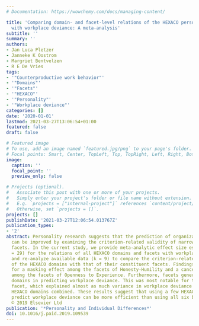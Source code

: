 ```yaml
---
# Documentation: https://wowchemy.com/docs/managing-content/

title: 'Comparing domain- and facet-level relations of the HEXACO personality model
  with workplace deviance: A meta-analysis'
subtitle: ''
summary: ''
authors:
- Jan Luca Pletzer
- Janneke K Oostrom
- Margriet Bentvelzen
- R E De Vries
tags:
- '"Counterproductive work behavior"'
- '"Domains"'
- '"Facets"'
- '"HEXACO"'
- '"Personality"'
- '"Workplace deviance"'
categories: []
date: '2020-01-01'
lastmod: 2021-03-27T13:06:54+01:00
featured: false
draft: false

# Featured image
# To use, add an image named `featured.jpg/png` to your page's folder.
# Focal points: Smart, Center, TopLeft, Top, TopRight, Left, Right, BottomLeft, Bottom, BottomRight.
image:
  caption: ''
  focal_point: ''
  preview_only: false

# Projects (optional).
#   Associate this post with one or more of your projects.
#   Simply enter your project's folder or file name without extension.
#   E.g. `projects = ["internal-project"]` references `content/project/deep-learning/index.md`.
#   Otherwise, set `projects = []`.
projects: []
publishDate: '2021-03-27T12:06:54.013767Z'
publication_types:
- '2'
abstract: Personality research suggests that the prediction of organizational behavior
  can be improved by examining the criterion-related validity of narrow personality
  facets. In the current study, we provide meta-analytic effect size estimates (k
  = 29) for the relations of all HEXACO domains and facets with workplace deviance
  and re-analyze available data (k = 9) to compare the criterion-related validity
  of the HEXACO domains with that of their constituent facets. Findings provided evidence
  for a masking effect among the facets of Honesty-Humility and a cancellation effect
  among the facets of Openness to Experience. Furthermore, facets generally outperformed
  domains in predicting workplace deviance. This was most notable for the Fairness
  facet, which explained almost as much variance in workplace deviance as all six
  HEXACO domains combined. These results suggest that using a few HEXACO facets to
  predict workplace deviance can be more efficient than using all six broad domains.
  © 2019 Elsevier Ltd
publication: '*Personality and Individual Differences*'
doi: 10.1016/j.paid.2019.109539
---
```

